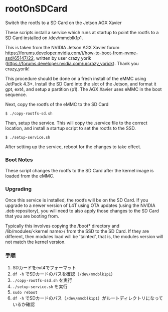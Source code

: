 # rootOnSDCard
Switch the rootfs to a SD Card on the Jetson AGX Xavier

These scripts install a service which runs at startup to point the rootfs to a SD Card installed on /dev/mmcblk1p1.

This is taken from the NVIDIA Jetson AGX Xavier forum https://forums.developer.nvidia.com/t/how-to-boot-from-nvme-ssd/65147/22, written by user crazy_yorik (https://forums.developer.nvidia.com/u/crazy_yorick). Thank you crazy_yorik!

This procedure should be done on a fresh install of the eMMC using JetPack 4.3+. Install the SD Card into the slot of the Jetson, and format it gpt, ext4, and setup a partition (p1). The AGX Xavier uses eMMC in the boot sequence.

Next, copy the rootfs of the eMMC to the SD Card
```
$ ./copy-rootfs-sd.sh
```

Then, setup the service. This will copy the .service file to the correct location, and install a startup script to set the rootfs to the SSD.
```
$ ./setup-service.sh
```

After setting up the service, reboot for the changes to take effect.

### Boot Notes
These script changes the rootfs to the SD Card after the kernel image is loaded from the eMMC.

### Upgrading
Once this service is installed, the rootfs will be on the SD Card. If you upgrade to a newer version of L4T using OTA updates (using the NVIDIA .deb repository), you will need to also apply those changes to the SD Card that you are booting from.

Typically this involves copying the /boot* directory and /lib/modules/\<kernel name\>/ from the SSD to the SD Card. If they are different, then modules load will be 'tainted', that is, the modules version will not match the kernel version.

### 手順
1. SDカードをext4でフォーマット
2. `df -h` でSDカードのパスを確認（`/dev/mmcblk1p1`）
3. `./copy-rootfs-ssd.sh` を実行
4. `./setup-service.sh` を実行
5. `sudo reboot`
6. `df -h` でSDカードのパス（`/dev/mmcblk1p1`）がルートディレクトリになっているか確認